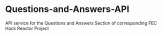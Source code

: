 # Questions-and-Answers-API
API service for the Questions and Answers Section of corresponding FEC Hack Reactor Project
